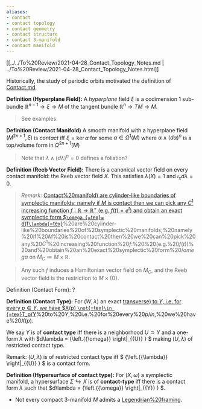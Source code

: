 ```yaml
---
aliases:
- contact
- contact topology
- contact geometry
- contact structure
- contact 3-manifold
- contact manifold
---
```















[[../../To%20Review/2021-04-28_Contact_Topology_Notes.md | ../To%20Review/2021-04-28_Contact_Topology_Notes.html]]

Historically, the study of periodic orbits motivated the definition of [Contact.md]().

**Definition (Hyperplane Field):** A *hyperplane* field $\xi$ is a codimension 1 sub-bundle ${\mathbb{R}}^{n-1} \to \xi \to M$ of the tangent bundle ${\mathbb{R}}^n \to TM \to M$.

> See examples.

**Definition (Contact Manifold)** A smooth manifold with a hyperplane field $(M^{2n+1}, \xi)$ is *contact* iff $\xi = \ker \alpha$ for some $\alpha \in \Omega^1(M)$ where $\alpha \wedge (d\alpha)^n$ is a top/volume form in $\Omega^{2n+1}(M)$

> Note that $\lambda \wedge (d\lambda)^n = 0$ defines a foliation?

**Definition (Reeb Vector Field):** There is a canonical vector field on every contact manifold: the Reeb vector field $X$. This satisfies $\lambda(X) = 1$ and $\iota_x d\lambda = 0$.

> *Remark:* [Contact%20manifold) are cylinder-like boundaries of symplectic manifolds; namely if $M$ is contact then we can pick any $C^1$ increasing function $f: {\mathbb{R}}\to {\mathbb{R}}^+$ (e.g. $f(t) = e^t$) and obtain an exact symplectic form \$`\omega `{=tex}= d(f`\lambda`{=tex}](Contact%20manifold)%20are%20cylinder-like%20boundaries%20of%20symplectic%20manifolds;%20namely%20if%20$M$%20is%20contact%20then%20we%20can%20pick%20any%20$C^1$%20increasing%20function%20$f:%20/RR%20/to%20/RR^+$%20%20(e.g.%20$f(t)%20=%20e^t$)%20and%20obtain%20an%20exact%20symplectic%20form%20$/omega%20=%20d(f/lambda)$ on $M_C \coloneqq M \times{\mathbb{R}}$.

> Any such $f$ induces a Hamiltonian vector field on $M_C$, and the Reeb vector field is the restriction to $M \times\left\{{0}\right\}$.

Definition (Contact Form): ?

**Definition (Contact Type):** For $(W, \lambda)$ an exact [transverse) to $Y$, i.e. for every $p\in Y$, we have \$X(p) `\not`{=tex}`\in `{=tex}T_p(Y](transverse)%20to%20$Y$,%20i.e.%20for%20every%20$p/in%20Y$,%20we%20have%20$X(p)%20/not/in%20T_p(Y)$.

We say $Y$ is of **contact type** iff there is a neighborhood $U \supset Y$ and a one-form $\lambda$ with $d\lambda =  {\left.{{\omega}} \right|_{{U}} } $ making $(U, \lambda)$ of restricted contact type.

Remark: $(U, \lambda)$ is of restricted contact type iff $ {\left.{{\lambda}} \right|_{{U}} } $ is a contact form.

**Definition (Hypersurface of contact type):** For $(X, \omega)$ a symplectic manifold, a hypersurface $\Sigma \hookrightarrow X$ is of **contact-type** iff there is a contact form $\lambda$ such that $d\lambda =  {\left.{{\omega}} \right|_{{Y}} } $.

-   Not every compact 3-manifold $M$ admits a [Legendrian%20framing](Legendrian%20framing).
